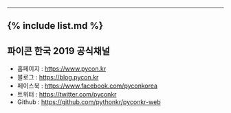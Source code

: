 -----
{% include list.md %}
-----
## 파이콘 한국 2019 공식채널
- 홈페이지 : https://www.pycon.kr
- 블로그 : https://blog.pycon.kr
- 페이스북 : https://www.facebook.com/pyconkorea
- 트위터 : https://twitter.com/pyconkr
- Github : https://github.com/pythonkr/pyconkr-web
